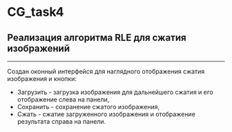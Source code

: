 # CG_task4
## Реализация алгоритма RLE для сжатия изображений
___
Создан оконный интерфейся для наглядного отображения сжатия изображения и кнопки:
* Загрузить - загрузка изображения для дальнейшего сжатия и его отображение слева на панели, 
* Сохранить - сохранение сжатого изображения,
* Сжать - сжатие загруженного изображения и отображение результата справа на панели.

